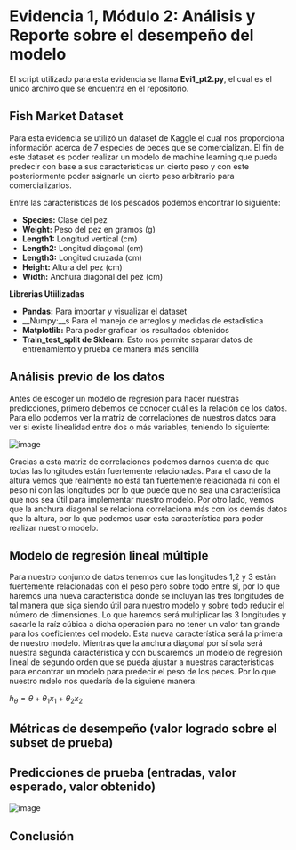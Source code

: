 # Evidencia 1, Módulo 2: Análisis y Reporte sobre el desempeño del modelo

El script utilizado para esta evidencia se llama __Evi1_pt2.py__, el cual es el único archivo que se encuentra en el repositorio.

## Fish Market Dataset
Para esta evidencia se utilizó un dataset de Kaggle el cual nos proporciona información acerca de 7 especies de peces que se comercializan. El fin de este dataset es poder realizar un modelo de machine learning que pueda predecir con base a sus características un cierto peso y con este posteriormente poder asignarle un cierto peso arbitrario para comercializarlos.

Entre las características de los pescados podemos encontrar lo siguiente:
* __Species:__ Clase del pez
* __Weight:__ Peso del pez en gramos (g)
* __Length1:__ Longitud vertical (cm)
* __Length2:__ Longitud diagonal (cm)
* __Length3:__ Longitud cruzada (cm)
* __Height:__ Altura del pez (cm)
* __Width:__ Anchura diagonal del pez (cm)

**Librerias Utiilizadas**
* __Pandas:__ Para importar y visualizar el dataset
* __Numpy:__s Para el manejo de arreglos y medidas de estadística
* __Matplotlib:__ Para poder graficar los resultados obtenidos
* __Train_test_split de Sklearn:__ Esto nos permite separar datos de entrenamiento y prueba de manera más sencilla

## Análisis previo de los datos
Antes de escoger un modelo de regresión para hacer nuestras predicciones, primero debemos de conocer cuál es la relación de los datos. Para ello podemos ver la matriz de correlaciones de nuestros datos para ver si existe linealidad entre dos o más variables, teniendo lo siguiente:

![image](https://user-images.githubusercontent.com/101605777/188798206-84b3f85b-fcba-480b-b4c3-cf1dfa1d974b.png)

Gracias a esta matriz de correlaciones podemos darnos cuenta de que todas las longitudes están fuertemente relacionadas. Para el caso de la altura vemos que realmente no está tan fuertemente relacionada ni con el peso ni con las longitudes por lo que puede que no sea una característica que nos sea útil para implementar nuestro modelo. Por otro lado, vemos que la anchura diagonal se relaciona correlaciona más con los demás datos que la altura, por lo que podemos usar esta característica para poder realizar nuestro modelo.

## Modelo de regresión lineal múltiple
Para nuestro conjunto de datos tenemos que las longitudes 1,2 y 3 están fuertemente relacionadas con el peso pero sobre todo entre sí, por lo que haremos una nueva característica donde se incluyan las tres longitudes de tal manera que siga siendo útil para nuestro modelo y sobre todo reducir el número de dimensiones. Lo que haremos será multiplicar las 3 longitudes y sacarle la raíz cúbica a dicha operación para no tener un valor tan grande para los coeficientes del modelo. Esta nueva característica será la primera de nuestro modelo. Mientras que la anchura diagonal por sí sola será nuestra segunda característica y con buscaremos un modelo de regresión lineal de segundo orden que se pueda ajustar a nuestras características para encontrar un modelo para predecir el peso de los peces. Por lo que nuestro mdelo nos quedaría de la siguiene manera:

$h_\theta=\theta+\theta_1x_1+\theta_2x_2$

## Métricas de desempeño (valor logrado sobre el subset de prueba)

## Predicciones de prueba (entradas, valor esperado, valor obtenido)

![image](https://user-images.githubusercontent.com/101605777/188798597-7575f2a8-3617-476d-8eb7-7fb6541493bf.png)


## Conclusión
